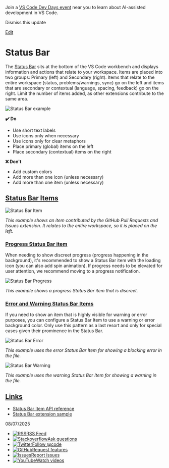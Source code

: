 Join a [VS Code Dev Days event](https://code.visualstudio.com/dev-days) near you to learn about AI-assisted development in VS Code.

Dismiss this update

[Edit](https://vscode.dev/github/microsoft/vscode-docs/blob/main/api/ux-guidelines/status-bar.md "Edit this document in vscode.dev")

# Status Bar

The [Status Bar](https://code.visualstudio.com/api/extension-capabilities/extending-workbench#status-bar-item) sits at the bottom of the VS Code workbench and displays information and actions that relate to your workspace. Items are placed into two groups: Primary (left) and Secondary (right). Items that relate to the entire workspace (status, problems/warnings, sync) go on the left and items that are secondary or contextual (language, spacing, feedback) go on the right. Limit the number of items added, as other extensions contribute to the same area.

![Status Bar example](https://code.visualstudio.com/assets/api/ux-guidelines/examples/status-bar.png)

**✔️ Do**

- Use short text labels
- Use icons only when necessary
- Use icons only for clear metaphors
- Place primary (global) items on the left
- Place secondary (contextual) items on the right

**❌ Don't**

- Add custom colors
- Add more than one icon (unless necessary)
- Add more than one item (unless necessary)

## [Status Bar Items](https://code.visualstudio.com/api/ux-guidelines/status-bar\#status-bar-items)

![Status Bar Item](https://code.visualstudio.com/assets/api/ux-guidelines/examples/status-bar-item.png)

_This example shows an item contributed by the GitHub Pull Requests and Issues extension. It relates to the entire workspace, so it is placed on the left._

### [Progress Status Bar item](https://code.visualstudio.com/api/ux-guidelines/status-bar\#progress-status-bar-item)

When needing to show discreet progress (progress happening in the background), it's recommended to show a Status Bar item with the loading icon (you can also add spin animation). If progress needs to be elevated for user attention, we recommend moving to a progress notification.

![Status Bar Progress](https://code.visualstudio.com/assets/api/ux-guidelines/examples/status-bar-progress.png)

_This example shows a progress Status Bar item that is discreet._

### [Error and Warning Status Bar Items](https://code.visualstudio.com/api/ux-guidelines/status-bar\#error-and-warning-status-bar-items)

If you need to show an item that is highly visible for warning or error purposes, you can configure a Status Bar Item to use a warning or error background color. Only use this pattern as a last resort and only for special cases given their prominence in the Status Bar.

![Status Bar Error](https://code.visualstudio.com/assets/api/ux-guidelines/examples/status-bar-error.png)

_This example uses the error Status Bar Item for showing a blocking error in the file._

![Status Bar Warning](https://code.visualstudio.com/assets/api/ux-guidelines/examples/status-bar-warning.png)

_This example uses the warning Status Bar Item for showing a warning in the file._

## [Links](https://code.visualstudio.com/api/ux-guidelines/status-bar\#links)

- [Status Bar Item API reference](https://code.visualstudio.com/api/references/vscode-api#StatusBarItem)
- [Status Bar extension sample](https://github.com/microsoft/vscode-extension-samples/tree/main/statusbar-sample)

08/07/2025

- [![RSS](https://code.visualstudio.com/assets/community/sidebar/rss.svg)RSS Feed](https://code.visualstudio.com/feed.xml)
- [![Stackoverflow](https://code.visualstudio.com/assets/community/sidebar/stackoverflow.svg)Ask questions](https://stackoverflow.com/questions/tagged/vscode)
- [![Twitter](https://code.visualstudio.com/assets/community/sidebar/twitter.svg)Follow @code](https://go.microsoft.com/fwlink/?LinkID=533687)
- [![GitHub](https://code.visualstudio.com/assets/community/sidebar/github.svg)Request features](https://go.microsoft.com/fwlink/?LinkID=533482)
- [![Issues](https://code.visualstudio.com/assets/community/sidebar/issue.svg)Report issues](https://www.github.com/Microsoft/vscode/issues)
- [![YouTube](https://code.visualstudio.com/assets/community/sidebar/youtube.svg)Watch videos](https://www.youtube.com/channel/UCs5Y5_7XK8HLDX0SLNwkd3w)